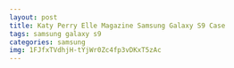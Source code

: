 ```yaml
---
layout: post
title: Katy Perry Elle Magazine Samsung Galaxy S9 Case
tags: samsung galaxy s9
categories: samsung
img: 1FJfxTVdhjH-tYjWr0Zc4fp3vDKxT5zAc
---
```

